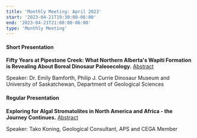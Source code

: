 ```yaml
---
title: 'Monthly Meeting: April 2023'
start: '2023-04-21T19:30:00-06:00'
end: '2023-04-21T21:00:00-06:00'
type: 'Monthly Meeting'
---
```


#### Short Presentation

**Fifty Years at Pipestone Creek: What Northern Alberta's Wapiti Formation is Revealing About Boreal Dinosaur Paleoecology.** [Abstract](/presentationAbstracts/bamforth.pdf)

Speaker: Dr. Emily Bamforth, Philip J. Currie Dinosaur Museum and University of Saskatchewan, Department of Geological Sciences

#### Regular Presentation

**Exploring for Algal Stromatolites in North America and Africa - the Journey Continues.** [Abstract](/presentationAbstracts/koning.pdf)

Speaker: Tako Koning, Geological Consultant, APS and CEGA Member
